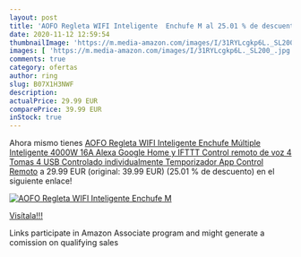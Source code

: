 ```yaml
---
layout: post
title: 'AOFO Regleta WIFI Inteligente  Enchufe M al 25.01 % de descuento'
date: 2020-11-12 12:59:54
thumbnailImage: 'https://m.media-amazon.com/images/I/31RYLcgkp6L._SL200_.jpg'
images: [ 'https://m.media-amazon.com/images/I/31RYLcgkp6L._SL200_.jpg' ]
comments: true
category: ofertas
author: ring
slug: B07X1H3NWF
description:
actualPrice: 29.99 EUR
comparePrice: 39.99 EUR
inStock: true
---
```


Ahora mismo tienes [AOFO Regleta WIFI Inteligente  Enchufe Múltiple Inteligente 4000W 16A   Alexa Google Home y IFTTT Control remoto de voz  4 Tomas 4 USB  Controlado individualmente  Temporizador  App Control Remoto](https://www.amazon.es/dp/B07X1H3NWF/?tag=tolees-21) a 29.99 EUR (original: 39.99 EUR) (25.01 %  de descuento) en el siguiente enlace!

[![AOFO Regleta WIFI Inteligente  Enchufe M](https://m.media-amazon.com/images/I/31RYLcgkp6L._SL200_.jpg)](https://www.amazon.es/dp/B07X1H3NWF/?tag=tolees-21)

[Visítala!!!](https://www.amazon.es/dp/B07X1H3NWF/?tag=tolees-21)

Links participate in Amazon Associate program and might generate a comission on qualifying sales
